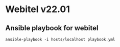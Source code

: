 # Webitel v22.01

## Ansible playbook for webitel

    ansible-playbook -i hosts/localhost playbook.yml

